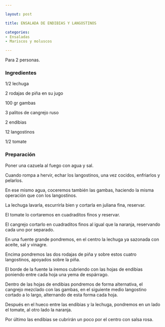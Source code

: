 ```yaml
---

layout: post

title: ENSALADA DE ENDIBIAS Y LANGOSTINOS

categories:
- Ensaladas
- Mariscos y moluscos

---
```


Para 2 personas.

<h3>Ingredientes</h3>

1/2 lechuga

2 rodajas de piña en su jugo

100 gr gambas

3 palitos de cangrejo ruso

2 endibias

12 langostinos

1/2 tomate

<h3>Preparación</h3>

Poner una cazuela al fuego con agua y sal.

Cuando rompa a hervir, echar los langostinos, una vez cocidos, enfriarlos y pelarlos.

En ese mismo agua, coceremos también las gambas, haciendo la misma operación que con los langostinos.

La lechuga lavarla, escurrirla bien y cortarla en juliana fina, reservar.

El tomate lo cortaremos en cuadraditos finos y reservar.

El cangrejo cortarlo en cuadraditos finos al igual que la naranja, reservando cada uno por separado.

En una fuente grande pondremos, en el centro la lechuga ya sazonada con aceite, sal y vinagre.

Encima pondremos las dos rodajas de piña y sobre estos cuatro langostinos, apoyados sobre la piña.

El borde de la fuente la iremos cubriendo con las hojas de endibias poniendo entre cada hoja una yema de espárrago.

Dentro de las hojas de endibias pondremos de forma alternativa, el cangrejo mezclado con las gambas, en el siguiente medio langostino cortado a lo largo, alternando de esta forma cada hoja.

Después en el hueco entre las endibias y la lechuga, pondremos en un lado el tomate, al otro lado la naranja.

Por último las endibias se cubrirán un poco por el centro con salsa rosa.